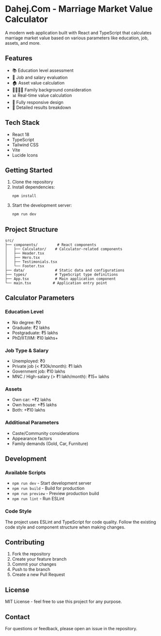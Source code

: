 # Dahej.Com - Marriage Market Value Calculator

A modern web application built with React and TypeScript that calculates marriage market value based on various parameters like education, job, assets, and more.

## Features

- 📚 Education level assessment
- 💼 Job and salary evaluation
- 🏠 Asset value calculation
- 👨‍👩‍👧‍👦 Family background consideration
- 📊 Real-time value calculation
- 📱 Fully responsive design
- 🎯 Detailed results breakdown

## Tech Stack

- React 18
- TypeScript
- Tailwind CSS
- Vite
- Lucide Icons

## Getting Started

1. Clone the repository
2. Install dependencies:
   ```bash
   npm install
   ```
3. Start the development server:
   ```bash
   npm run dev
   ```

## Project Structure

```
src/
├── components/         # React components
│   ├── Calculator/    # Calculator-related components
│   ├── Header.tsx
│   ├── Hero.tsx
│   ├── Testimonials.tsx
│   └── Footer.tsx
├── data/              # Static data and configurations
├── types/             # TypeScript type definitions
├── App.tsx            # Main application component
└── main.tsx          # Application entry point
```

## Calculator Parameters

### Education Level
- No degree: ₹0
- Graduate: ₹2 lakhs
- Postgraduate: ₹5 lakhs
- PhD/IIT/IIM: ₹10 lakhs+

### Job Type & Salary
- Unemployed: ₹0
- Private job (< ₹30k/month): ₹1 lakh
- Government job: ₹10 lakhs
- MNC / High-salary (> ₹1 lakh/month): ₹15+ lakhs

### Assets
- Own car: +₹2 lakhs
- Own house: +₹5 lakhs
- Both: +₹10 lakhs

### Additional Parameters
- Caste/Community considerations
- Appearance factors
- Family demands (Gold, Car, Furniture)

## Development

### Available Scripts

- `npm run dev` - Start development server
- `npm run build` - Build for production
- `npm run preview` - Preview production build
- `npm run lint` - Run ESLint

### Code Style

The project uses ESLint and TypeScript for code quality. Follow the existing code style and component structure when making changes.

## Contributing

1. Fork the repository
2. Create your feature branch
3. Commit your changes
4. Push to the branch
5. Create a new Pull Request

## License

MIT License - feel free to use this project for any purpose.

## Contact

For questions or feedback, please open an issue in the repository.
